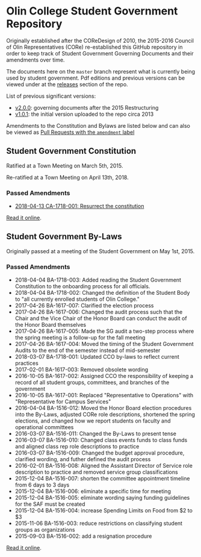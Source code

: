 # Olin College Student Government Repository
Originally established after the COReDesign of 2010, the 2015-2016 Council of
Olin Representatives (CORe) re-established this GitHub repository in order to
keep track of Student Government Governing Documents and their amendments over
time.

The documents here on the `master` branch represent what is currently being used
by student government. Pdf editions and previous versions can be viewed under at
the [releases](https://github.com/olin/studentgovernment/releases) section of
the repo.

List of previous significant versions:
- [v2.0.0](https://github.com/olin/studentgovernment/releases/tag/v2.0.0):
  governing documents after the 2015 Restructuring
- [v1.0.1](https://github.com/olin/studentgovernment/releases/tag/v1.0.1): the
  initial version uploaded to the repo circa 2013

Amendments to the Constitution and Bylaws are listed below and can also be
viewed as [Pull Requests with the `amendment` label](https://github.com/olin/studentgovernment/pulls?utf8=%E2%9C%93&q=is%3Apr+label%3Aamendment+)

## Student Government Constitution

Ratified at a Town Meeting on March 5th, 2015.

Re-ratified at a Town Meeting on April 13th, 2018.

### Passed Amendments
- [2018-04-13 CA-1718-001: Resurrect the constitution](https://github.com/olin/studentgovernment/pull/37)

[Read it online](https://github.com/olin/studentgovernment/blob/master/student_government_constitution.md).

## Student Government By-Laws
Originally passed at a meeting of the Student Government on May 1st, 2015.
### Passed Amendments
- 2018-04-04 BA-1718-003: Added reading the Student Government Constitution to the onboarding process for all officials.
- 2018-04-04 BA-1718-002: Changed the definition of the Student Body to "all currently enrolled students of Olin College."
- 2017-04-26 BA-1617-007: Clarified the election process
- 2017-04-26 BA-1617-006: Changed the audit process such that the Chair and the Vice Chair of the Honor Board can conduct the audit of the Honor Board themselves
- 2017-04-26 BA-1617-005: Made the SG audit a two-step process where the spring meeting is a follow-up for the fall meeting
- 2017-04-26 BA-1617-004: Moved the timing of the Student Government Audits to the end of the semester instead of mid-semester
- 2018-03-07 BA-1718-001: Updated CCO by-laws to reflect current practices
- 2017-02-01 BA-1617-003: Removed obsolete wording
- 2016-10-05 BA-1617-002: Assigned CCO the responsibility of keeping a record of all student groups, committees, and branches of the government
- 2016-10-05 BA-1617-001: Replaced "Representative to Operations" with "Representative for Campus Services"
- 2016-04-04 BA-1516-012: Moved the Honor Board election procedures into the By-Laws, adjusted CORe role descriptions, shortened the spring elections, and changed how we report students on faculty and operational committees
- 2016-03-07 BA-1516-011: Changed the By-Laws to present tense
- 2016-03-07 BA-1516-010: Changed class events funds to class funds and aligned class rep role descriptions to practice
- 2016-03-07 BA-1516-009: Changed the budget approval procedure, clarified wording, and futher defined the audit process
- 2016-02-01 BA-1516-008: Aligned the Assistant Director of Service role description to practice and removed service group classifications
- 2015-12-04 BA-1516-007: shorten the committee appointment timeline from 6 days to 3 days
- 2015-12-04 BA-1516-006: eliminate a specific time for meeting
- 2015-12-04 BA-1516-005: eliminate wording saying funding guidelines for the SAF must be created
- 2015-12-04 BA-1516-004: increase Spending Limits on Food from $2 to $3
- 2015-11-06 BA-1516-003: reduce restrictions on classifying student groups as organizations
- 2015-09-03 BA-1516-002: add a resignation procedure

[Read it online](https://github.com/olin/studentgovernment/blob/master/student_government_bylaws.md).

